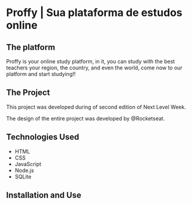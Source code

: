 # Proffy | Sua plataforma de estudos online


## The platform

Proffy is your online study platform, in it, you can study
with the best teachers your region, the country,
and even the world, come now to our platform and start studying!!


## The Project

This project was developed during of second edition of Next Level Week.

The design of the entire project was developed by @Rocketseat.


## Technologies Used

- HTML
- CSS
- JavaScript
- Node.js
- SQLite


## Installation and Use
